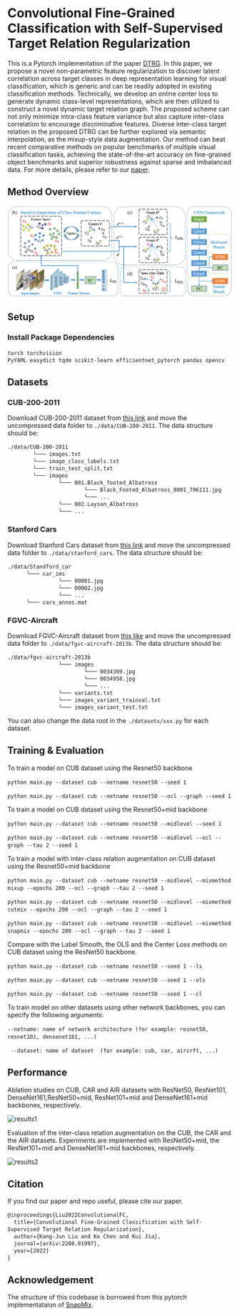 
# Convolutional Fine-Grained Classification with Self-Supervised Target Relation Regularization
This is a Pytorch implementation of the paper [DTRG](https://arxiv.org/abs/2208.01997).
In this paper, we propose a novel non-parametric feature regularization to discover latent correlation across target classes in deep representation learning for visual classification, 
which is generic and can be readily adopted in existing classification methods.
Technically, we develop an online center loss to generate dynamic class-level representations, which are then utilized to construct a novel dynamic target relation graph. 
The proposed scheme can not only minimize intra-class feature variance but also capture inter-class correlation to encourage discriminative features.
Diverse inter-class target relation in the proposed DTRG can be further explored via semantic interpolation, as the mixup-style data augmentation.
Our method can beat recent comparative methods on popular benchmarks of multiple visual classification tasks, 
achieving the state-of-the-art accuracy on fine-grained object benchmarks and superior robustness against sparse and imbalanced data.
For more details, please refer to our [paper](https://arxiv.org/abs/2208.01997).
## Method Overview

![framework](asserts/framework.jpg)

## Setup
### Install Package Dependencies
```
torch torchvision
PyYAML easydict tqdm scikit-learn efficientnet_pytorch pandas opencv
```

## Datasets
### CUB-200-2011
Download CUB-200-2011 dataset from [this link](http://www.vision.caltech.edu/visipedia/CUB-200-2011.html) and move the uncompressed data folder to `./data/CUB-200-2011`. The data structure should be:

  ```
  ./data/CUB-200-2011
          └─── images.txt
          └─── image_class_labels.txt
          └─── train_test_split.txt
          └─── images
                  └─── 001.Black_footed_Albatross
                          └─── Black_Footed_Albatross_0001_796111.jpg
                          └─── ...
                  └─── 002.Laysan_Albatross
                  └─── ...
  ```
### Stanford Cars
Download Stanford Cars dataset from [this link](https://ai.stanford.edu/~jkrause/cars/car_dataset.html) and move the uncompressed data folder to `./data/stanford_cars`. The data structure should be:

  ```
  ./data/Standford_car
        └─── car_ims
                  └─── 00001.jpg
                  └─── 00002.jpg
                  └─── ...
        └─── cars_annos.mat
  ```


### FGVC-Aircraft
Download FGVC-Aircraft dataset from [this like](http://www.robots.ox.ac.uk/~vgg/data/fgvc-aircraft/) and move the uncompressed data folder to `./data/fgvc-aircraft-2013b`. The data structure should be:

  ```
  ./data/fgvc-aircraft-2013b
                  └─── images
                          └─── 0034309.jpg
                          └─── 0034958.jpg
                          └─── ...
                  └─── variants.txt
                  └─── images_variant_trainval.txt
                  └─── images_variant_test.txt
  ```
You can also change the data root in the `./datasets/xxx.py` for each dataset.

## Training & Evaluation

To train a model on CUB dataset using the Resnet50 backbone 

``` python main.py --dataset cub --netname resnet50 --seed 1 ```

``` python main.py --dataset cub --netname resnet50 --ocl --graph --seed 1 ```

To train a model on CUB dataset using the Resnet50+mid backbone 

``` python main.py --dataset cub --netname resnet50 --midlevel --seed 1 ```

``` python main.py --dataset cub --netname resnet50 --midlevel --ocl --graph --tau 2 --seed 1 ```

To train a model with inter-class relation augmentation on CUB dataset using the Resnet50+mid backbone 

``` python main.py --dataset cub --netname resnet50 --midlevel --mixmethod mixup --epochs 200 --ocl --graph --tau 2 --seed 1 ```

``` python main.py --dataset cub --netname resnet50 --midlevel --mixmethod cutmix --epochs 200 --ocl --graph --tau 2 --seed 1 ```

``` python main.py --dataset cub --netname resnet50 --midlevel --mixmethod snapmix --epochs 200 --ocl --graph --tau 2 --seed 1 ```

Compare with the Label Smooth, the OLS and the Center Loss methods on CUB dataset using the ResNet50 backbone.

``` python main.py --dataset cub --netname resnet50 --seed 1 --ls ```

``` python main.py --dataset cub --netname resnet50 --seed 1 --ols ```

``` python main.py --dataset cub --netname resnet50 --seed 1 --cl ```

To train model on other datasets using other network backbones, you can specify the following arguments: 

``` --netname: name of network architecture (for example: resnet50, resnet101, densenet161, ...) ```

``` --dataset: name of dataset  (for example: cub, car, aircrft, ...)```

## Performance
Ablation studies on CUB,  CAR and AIR datasets with ResNet50,  ResNet101, DenseNet161,ResNet50+mid, ResNet101+mid and DenseNet161+mid backbones, respectively.

![results1](asserts/results1.png)

Evaluation of the inter-class relation augmentation on the CUB, the CAR and the AIR datasets. Experiments are implemented with ResNet50+mid, the ResNet101+mid and DenseNet161+mid backbones, respectively.

![results2](asserts/results2.png)

## Citation

If you find our paper and repo useful, please cite our paper.
```commandline
@inproceedings{Liu2022ConvolutionalFC,
  title={Convolutional Fine-Grained Classification with Self-Supervised Target Relation Regularization},
  author={Kang-Jun Liu and Ke Chen and Kui Jia},
  journal={arXiv:2208.01997},
  year={2022}
}
```

## Acknowledgement
The structure of this codebase is borrowed from this pytorch implementataion of [SnapMix]( https://github.com/Shaoli-Huang/SnapMix).
